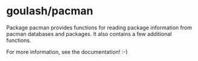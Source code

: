 goulash/pacman
==============

Package pacman provides functions for reading package information from
pacman databases and packages. It also contains a few additional functions.

For more information, see the documentation! :-)
